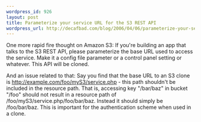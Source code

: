 ```yaml
--- 
wordpress_id: 926
layout: post
title: Parameterize your service URL for the S3 REST API
wordpress_url: http://decafbad.com/blog/2006/04/06/parameterize-your-service-url-for-the-s3-rest-api
---
```

 <p>One more rapid fire thought on Amazon S3:  If you're building an app that talks to the S3 REST API, please parameterize the base URL used to access the service.  Make it a config file parameter or a control panel setting or whatever.  This API will be cloned.</p>
 <p>And an issue related to that:  Say you find that the base URL to an S3 clone is <a href="http://example.com/foo/myS3/service.php">http://example.com/foo/myS3/service.php</a> - this path shouldn't be included in the resource path.  That is, accessing key "/bar/baz" in bucket "/foo" should not result in a resource path of /foo/myS3/service.php/foo/bar/baz.  Instead it should simply be /foo/bar/baz.  This is important for the authentication scheme when used in a clone.</p>
